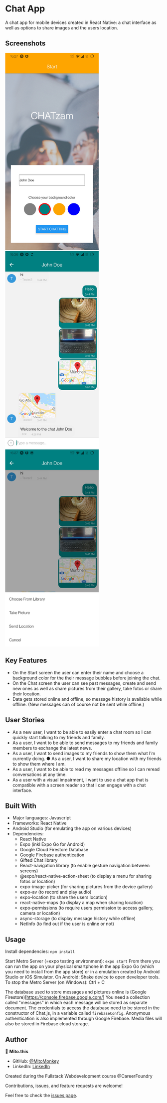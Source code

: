 # Chat App

A chat app for mobile devices created in React Native: a chat interface as well as options to share images and the users location.

## Screenshots

<img src="./assets/Screenshot1_StartScreen.jpg" width="300" style="display: inline-block;">
<img src="./assets/Screenshot2_ChatScreen.jpg" width="300" style="display: inline;">
<img src="./assets/Screenshot3_ActionSheet.jpg" width="300" style="display: inline;">

## Key Features
* On the Start screen the user can enter their name and choose a background color for the their message bubbles before joining the chat. 
* On the Chat screen the user can see past messages, create and send new ones as well as share pictures from their gallery, take fotos or share their location.
* Data gets stored online and offline, so message history is available while offline. (New messages can of course not be sent while offline.)

## User Stories 
* As a new user, I want to be able to easily enter a chat room so I can quickly start talking to my friends and family.
* As a user, I want to be able to send messages to my friends and family members to exchange the latest news.
* As a user, I want to send images to my friends to show them what I’m currently doing. ● As a user, I want to share my location with my friends to show them where I am.
* As a user, I want to be able to read my messages offline so I can reread conversations at any time. 
* As a user with a visual impairment, I want to use a chat app that is compatible with a screen reader so that I can engage with a chat interface. 

## Built With
- Major languages: Javascript
- Frameworks: React Native
- Android Studio (for emulating the app on various devices)
- Dependencies:
    * React Native
    * Expo (inkl Expo Go for Android)
    * Google Cloud Firestore Database
    * Google Firebase authentication
    * Gifted Chat library
    * React-navigation library (to enable gesture navigation between screens)
    * @expo/react-native-action-sheet (to display a menu for sharing fotos or location)
    * expo-image-picker (for sharing pictures from the device gallery)
    * expo-av (to record and play audio)
    * expo-location (to share the users location)
    * react-native-maps (to display a map when sharing location)
    * expo-permissions (to require users permission to access gallery, camera or location)
    * async-storage (to display message history while offline)
    * NetInfo (to find out if the user is online or not)

## Usage
Install dependencies: `npm install`

Start Metro Server (=expo testing environment): `expo start` 
From there you can run the app on your physical smartphone in the app Expo Go (which you need to install from the app store) or in a emulation created by Android Studio or iOS Simulator.
On Android: Shake device to open developer tools.
To stop the Metro Server (on Windows): Ctrl + C

The database used to store messages and pictures online is (Google Firestore)[https://console.firebase.google.com/]
You need a collection called "messages" in which each message will be stored as separate document.
The credentials to access the database need to be stored in the constructor of Chat.js, in a variable called `firebaseConfig`.
Anonymous authentication is also implemented through Google Firebase. 
Media files will also be stored in Firebase cloud storage.

## Author
👤 **Mito.this**
- GitHub: [@MitoMonkey](https://github.com/MitoMonkey/)
- LinkedIn: [LinkedIn](https://www.linkedin.com/in/michael-flohrsch%C3%BCtz-8a58321b3/)

Created during the Fullstack Webdevelopment course @CareerFoundry

Contributions, issues, and feature requests are welcome!

Feel free to check the [issues page](../../issues/).
